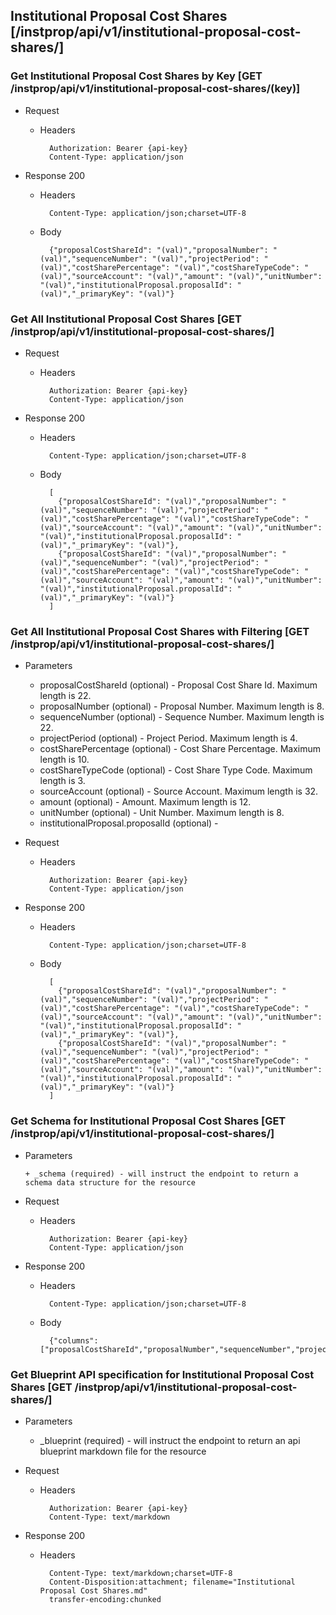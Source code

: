 ## Institutional Proposal Cost Shares [/instprop/api/v1/institutional-proposal-cost-shares/]

### Get Institutional Proposal Cost Shares by Key [GET /instprop/api/v1/institutional-proposal-cost-shares/(key)]
	 
+ Request

    + Headers

            Authorization: Bearer {api-key}
            Content-Type: application/json

+ Response 200
    + Headers

            Content-Type: application/json;charset=UTF-8

    + Body
    
            {"proposalCostShareId": "(val)","proposalNumber": "(val)","sequenceNumber": "(val)","projectPeriod": "(val)","costSharePercentage": "(val)","costShareTypeCode": "(val)","sourceAccount": "(val)","amount": "(val)","unitNumber": "(val)","institutionalProposal.proposalId": "(val)","_primaryKey": "(val)"}

### Get All Institutional Proposal Cost Shares [GET /instprop/api/v1/institutional-proposal-cost-shares/]
	 
+ Request

    + Headers

            Authorization: Bearer {api-key}
            Content-Type: application/json

+ Response 200
    + Headers

            Content-Type: application/json;charset=UTF-8

    + Body
    
            [
              {"proposalCostShareId": "(val)","proposalNumber": "(val)","sequenceNumber": "(val)","projectPeriod": "(val)","costSharePercentage": "(val)","costShareTypeCode": "(val)","sourceAccount": "(val)","amount": "(val)","unitNumber": "(val)","institutionalProposal.proposalId": "(val)","_primaryKey": "(val)"},
              {"proposalCostShareId": "(val)","proposalNumber": "(val)","sequenceNumber": "(val)","projectPeriod": "(val)","costSharePercentage": "(val)","costShareTypeCode": "(val)","sourceAccount": "(val)","amount": "(val)","unitNumber": "(val)","institutionalProposal.proposalId": "(val)","_primaryKey": "(val)"}
            ]

### Get All Institutional Proposal Cost Shares with Filtering [GET /instprop/api/v1/institutional-proposal-cost-shares/]
    
+ Parameters

    + proposalCostShareId (optional) - Proposal Cost Share Id. Maximum length is 22.
    + proposalNumber (optional) - Proposal Number. Maximum length is 8.
    + sequenceNumber (optional) - Sequence Number. Maximum length is 22.
    + projectPeriod (optional) - Project Period. Maximum length is 4.
    + costSharePercentage (optional) - Cost Share Percentage. Maximum length is 10.
    + costShareTypeCode (optional) - Cost Share Type Code. Maximum length is 3.
    + sourceAccount (optional) - Source Account. Maximum length is 32.
    + amount (optional) - Amount. Maximum length is 12.
    + unitNumber (optional) - Unit Number. Maximum length is 8.
    + institutionalProposal.proposalId (optional) - 

            
+ Request

    + Headers

            Authorization: Bearer {api-key}
            Content-Type: application/json 

+ Response 200
    + Headers

            Content-Type: application/json;charset=UTF-8

    + Body
    
            [
              {"proposalCostShareId": "(val)","proposalNumber": "(val)","sequenceNumber": "(val)","projectPeriod": "(val)","costSharePercentage": "(val)","costShareTypeCode": "(val)","sourceAccount": "(val)","amount": "(val)","unitNumber": "(val)","institutionalProposal.proposalId": "(val)","_primaryKey": "(val)"},
              {"proposalCostShareId": "(val)","proposalNumber": "(val)","sequenceNumber": "(val)","projectPeriod": "(val)","costSharePercentage": "(val)","costShareTypeCode": "(val)","sourceAccount": "(val)","amount": "(val)","unitNumber": "(val)","institutionalProposal.proposalId": "(val)","_primaryKey": "(val)"}
            ]
			
### Get Schema for Institutional Proposal Cost Shares [GET /instprop/api/v1/institutional-proposal-cost-shares/]
	                                          
+ Parameters

      + _schema (required) - will instruct the endpoint to return a schema data structure for the resource
      
+ Request

    + Headers

            Authorization: Bearer {api-key}
            Content-Type: application/json

+ Response 200
    + Headers

            Content-Type: application/json;charset=UTF-8

    + Body
    
            {"columns":["proposalCostShareId","proposalNumber","sequenceNumber","projectPeriod","costSharePercentage","costShareTypeCode","sourceAccount","amount","unitNumber","institutionalProposal.proposalId"],"primaryKey":"proposalCostShareId"}
		
### Get Blueprint API specification for Institutional Proposal Cost Shares [GET /instprop/api/v1/institutional-proposal-cost-shares/]
	 
+ Parameters

     + _blueprint (required) - will instruct the endpoint to return an api blueprint markdown file for the resource
                 
+ Request

    + Headers

            Authorization: Bearer {api-key}
            Content-Type: text/markdown

+ Response 200
    + Headers

            Content-Type: text/markdown;charset=UTF-8
            Content-Disposition:attachment; filename="Institutional Proposal Cost Shares.md"
            transfer-encoding:chunked
